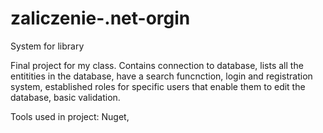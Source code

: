 # zaliczenie-.net-orgin

System for library

Final project for my class. Contains connection to database, 
lists all the entitities in the database, 
have a search funcnction, 
login and registration system,
established roles for specific users that enable them to edit the database,
basic validation.

Tools used in project:
Nuget,
